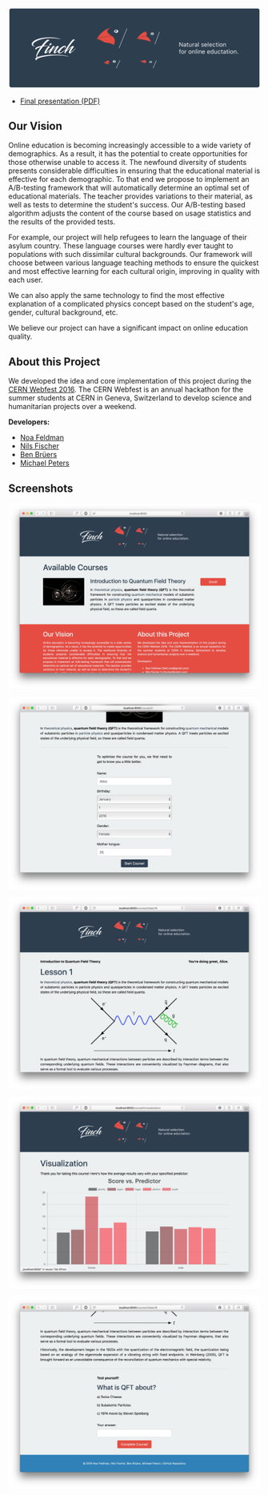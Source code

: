 
![Finch - Natural selection for online education](service/static/service/images/finch_header_display.png)

- [Final presentation (PDF)](finch_presentation.pdf)

## Our Vision

Online education is becoming increasingly accessible to a wide variety of demographics. As a result, it has the potential to create opportunities for those otherwise unable to access it. The newfound diversity of students presents considerable difficulties in ensuring that the educational material is effective for each demographic. To that end we propose to implement an A/B-testing framework that will automatically determine an optimal set of educational materials. The teacher provides variations to their material, as well as tests to determine the student's success. Our A/B-testing based algorithm adjusts the content of the course based on usage statistics and the results of the provided tests.

For example, our project will help refugees to learn the language of their asylum country. These language courses were hardly ever taught to populations with such dissimilar cultural backgrounds. Our framework will choose between various language teaching methods to ensure the quickest and most effective learning for each cultural origin, improving in quality with each user.

We can also apply the same technology to find the most effective explanation of a complicated physics concept based on the student's age, gender, cultural background, etc.

We believe our project can have a significant impact on online education quality.


## About this Project

We developed the idea and core implementation of this project during the [CERN Webfest 2016](http://webfest.web.cern.ch). The CERN Webfest is an annual hackathon for the summer students at CERN in Geneva, Switzerland to develop science and humanitarian projects over a weekend.

**Developers:**

- [Noa Feldman](https://github.com/NoaFeldman)
- [Nils Fischer](https://github.com/knly)
- [Ben Brüers](https://github.com/gollumben)
- [Michael Peters](https://github.com/rooporoop)


## Screenshots

![Landing Page](screenshots/landing_page.png)

![Prepare](screenshots/prepare.png)

![Lesson](screenshots/lesson.png)

![Visualization](screenshots/visualization.png)

![Test](screenshots/test.png)
